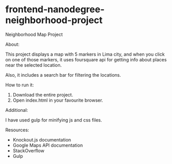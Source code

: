 # frontend-nanodegree-neighborhood-project
Neighborhood Map Project

About:

This project displays a map with 5 markers in Lima city, and when you click on one of those markers, it uses foursquare api for getting info about places near the selected location.

Also, it includes a search bar for filtering the locations.

How to run it:

1. Download the entire project.
2. Open index.html in your favourite browser.


Additional:


I have used gulp for minifying js and css files.



Resources:

* Knockout.js documentation
* Google Maps API documentation
* StackOverflow
* Gulp
